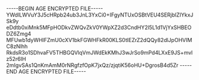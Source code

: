 -----BEGIN AGE ENCRYPTED FILE-----
YWdlLWVuY3J5cHRpb24ub3JnL3YxCi0+IFgyNTUxOSBtVEU4SERjblZIYkxJSk9y
eDdtb0xiMnk5MFpHODkvZWQvZkV0YWpXZ2d3CndHY2l5L1d1VjYxSHBEODZ6Zmg4
MFUwb1dyWHlFZmU0cXV1bkFGWHFkR00KLS0tIEZrZ2dQQy82dlJpOHVIMC8zNlhh
RkdsR3o1SDhvaFV5THBGQVlqVmJWdEkKMhJ3wJrSo9mPd4LXxE9JS+mvlz52r6IH
2mIgvSAs1QnKmAmM0rNRgfzfOpK7jxQz/zjqtiK56oHU+DgrosB4d5Zr
-----END AGE ENCRYPTED FILE-----
